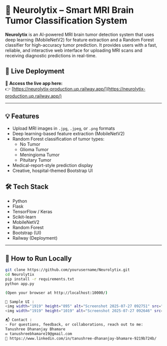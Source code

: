 # 🧠 Neurolytix – Smart MRI Brain Tumor Classification System

**Neurolytix** is an AI-powered MRI brain tumor detection system that uses deep learning (MobileNetV2) for feature extraction and a Random Forest classifier for high-accuracy tumor prediction. It provides users with a fast, reliable, and interactive web interface for uploading MRI scans and receiving diagnostic predictions in real-time.

## 🚀 Live Deployment

🔗 **Access the live app here:**  
👉 [https://neurolytix-production.up.railway.app/](https://neurolytix-production.up.railway.app/)

---

## 💡 Features

- Upload MRI images in `.jpg`, `.jpeg`, or `.png` formats
- Deep learning-based feature extraction (MobileNetV2)
- Random Forest classification of tumor types:
  - No Tumor
  - Glioma Tumor
  - Meningioma Tumor
  - Pituitary Tumor
- Medical-report-style prediction display
- Creative, hospital-themed Bootstrap UI

## 🛠️ Tech Stack

- Python
- Flask
- TensorFlow / Keras
- Scikit-learn
- MobileNetV2
- Random Forest
- Bootstrap (UI)
- Railway (Deployment)

---

## 📁 How to Run Locally

```bash
git clone https://github.com/yourusername/Neurolytix.git
cd Neurolytix
pip install -r requirements.txt
python app.py

(Open your browser at http://localhost:10000/)

📸 Sample UI :
<img width="1919" height="895" alt="Screenshot 2025-07-27 092751" src="https://github.com/user-attachments/assets/c62cc27a-7115-404e-b0cc-4867241494ce" />
<img width="1919" height="1019" alt="Screenshot 2025-07-27 092646" src="https://github.com/user-attachments/assets/76d7e5c3-8291-43af-829b-1ec75c565897" />

📬 Contact :
- For questions, feedback, or collaborations, reach out to me:
Tanushree Dhananjay Bhamare
✉️ tanushreebhamare19@gmail.com
🔗 https://www.linkedin.com/in/tanushree-dhananjay-bhamare-9219b724b/

